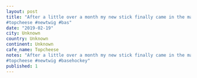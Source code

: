 ```yaml
---
layout: post
title: "After a little over a month my new stick finally came in the mail (custom with my number), last one had a great run of 5 years and ended spectacularly sheering clean in half. 
#topcheese #newtwig #bas"
date: "2019-02-19"
city: Unknown
country: Unknown
continent: Unknown
cafe_name: Topcheese
notes: "After a little over a month my new stick finally came in the mail (custom with my number), last one had a great run of 5 years and ended spectacularly sheering clean in half. 
#topcheese #newtwig #basehockey"
published: 1
---
```

